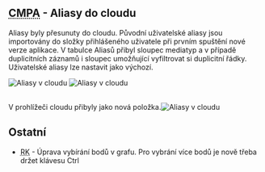﻿---
categories: [fenix]
layout: fenix
---
## <abbr title="Crossmediální postanalýza">CMPA</abbr> - Aliasy do cloudu
Aliasy byly přesunuty do cloudu. Původní uživatelské aliasy jsou importovány do složky přihlášeného uživatele při prvním spuštění nové verze aplikace. 
V tabulce Aliasů přibyl sloupec mediatyp a v případě duplicitních záznamů i sloupec umožňující vyfiltrovat si duplicitní řádky. Uživatelské aliasy lze nastavit jako výchozí.

![Aliasy v cloudu]({{site.url}}/data/aliasos.PNG "Aliasy v cloudu")
![Aliasy v cloudu]({{site.url}}/data/aliasos2.PNG "Aliasy v cloudu")

<br>  V prohlížeči cloudu přibyly jako nová položka.![Aliasy v cloudu]({{site.url}}/data/aliasos3.PNG "Aliasy v cloudu")


## Ostatní
<ul>
<li> <abbr title="Reachové křivky">RK</abbr> - Úprava vybírání bodů v grafu. Pro vybrání více bodů je nově třeba držet klávesu Ctrl</li>
</ul>

